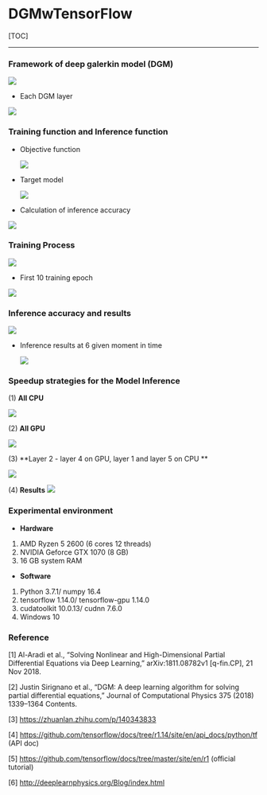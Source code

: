  DGMwTensorFlow
======

[TOC]

*****

### Framework of deep galerkin model (DGM)
![](./Pictures/DGM_Framework.png)

* Each DGM layer

![](./Pictures/DGM_singlelayer.png)

### Training function and  Inference function

* Objective function

  ![](./Pictures/DGM_ObjectiveFunction.png)

* Target model

  ![](./Pictures/DGM_targetmodel.jpg)

* Calculation of inference accuracy

![](./Pictures/DGM_infformula.jpg)

### Training Process

![](./Pictures/DGM_TrainingProcess.png)

* First 10 training epoch

![](./Pictures/DGM_10ep_training.png)

### Inference accuracy and results

![](./Pictures/DGM_InferenceAccuracy.png)

* Inference results at 6 given moment in time

  ![](./Pictures/DGM_inferencePlot.png)

### Speedup strategies for the Model Inference

(1) **All CPU**

![](./Pictures/DGM_inf_allCPU.png)

(2) **All GPU**

![](./Pictures/DGM_inf_allGPU.png)

(3) **Layer 2 - layer 4 on GPU, layer 1 and layer 5  on CPU **

![](./Pictures/DGM_inf_CPUwGPU.png)

(4) **Results**
![](./Pictures/DGM_inf_CaseResult.png)

### Experimental environment

* **Hardware**

1. AMD Ryzen 5 2600 (6 cores 12 threads)
2. NVIDIA Geforce GTX 1070 (8 GB)
3. 16 GB system RAM

* **Software**

1. Python 3.7.1/ numpy 16.4
2. tensorflow 1.14.0/ tensorflow-gpu 1.14.0
3. cudatoolkit 10.0.13/ cudnn 7.6.0
4. Windows 10

### Reference

[1]  Al-Aradi et al., “Solving Nonlinear and High-Dimensional Partial Differential Equations via Deep Learning,” arXiv:1811.08782v1 [q-fin.CP], 21 Nov 2018.

[2] Justin Sirignano et al., “DGM: A deep learning algorithm for solving partial differential equations,” Journal of Computational Physics 375 (2018) 1339–1364 Contents.

[3] https://zhuanlan.zhihu.com/p/140343833

[4] https://github.com/tensorflow/docs/tree/r1.14/site/en/api_docs/python/tf (API doc)

[5] https://github.com/tensorflow/docs/tree/master/site/en/r1 (official tutorial)

[6] http://deeplearnphysics.org/Blog/index.html 

